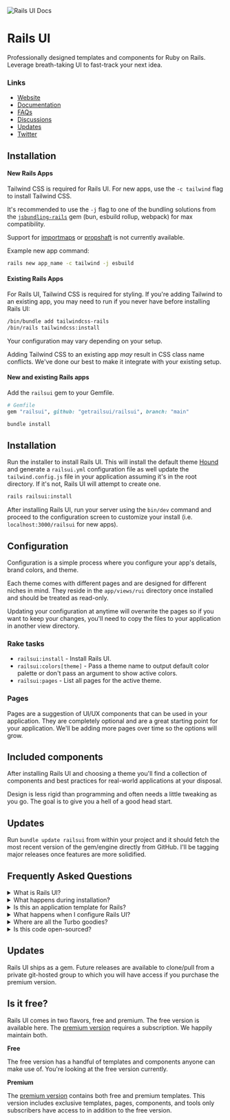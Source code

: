 ![Rails UI Docs](https://f001.backblazeb2.com/file/railsui/docs/rui-docs-header.png)

# Rails UI

Professionally designed templates and components for Ruby on Rails. Leverage breath-taking UI to fast-track your next idea.

### Links

- [Website](https://railsui.com)
- [Documentation](https://railsui.com/docs)
- [FAQs](https://railsui.com/docs/faqs)
- [Discussions](https://github.com/getrailsui/railsui/discussions)
- [Updates](https://railsui.com/updates)
- [Twitter](https://twitter.com/railsui_)

## Installation

#### New Rails Apps

Tailwind CSS is required for Rails UI. For new apps, use the `-c tailwind` flag to install Tailwind CSS.

It's recommended to use the `-j` flag to one of the bundling solutions from the [`jsbundling-rails`](https://github.com/rails/jsbundling-rails) gem (bun, esbuild rollup, webpack) for max compatibility.

Support for [importmaps](https://github.com/rails/importmap-rails) or [propshaft](https://github.com/rails/propshaft) is not currently available.

Example new app command:

```bash
rails new app_name -c tailwind -j esbuild
```

#### Existing Rails Apps

For Rails UI, Tailwind CSS is required for styling.
If you're adding Tailwind to an existing app, you may need to run if you never have before installing Rails UI:

```bash
/bin/bundle add tailwindcss-rails
/bin/rails tailwindcss:install
```

Your configuration may vary depending on your setup.

Adding Tailwind CSS to an existing app _may_ result in CSS class name conflicts. We've done our best to make it integrate with your existing setup.

#### New and existing Rails apps

Add the `railsui` gem to your Gemfile.

```ruby
# Gemfile
gem "railsui", github: "getrailsui/railsui", branch: "main"
```

```bash
bundle install
```

## Installation

Run the installer to install Rails UI. This will install the default theme [Hound](https://railsui.com/templates/hound) and generate a `railsui.yml` configuration file as well update the `tailwind.config.js` file in your application assuming it's in the root directory. If it's not, Rails UI will attempt to create one.

```bash
rails railsui:install
```

After installing Rails UI, run your server using the `bin/dev` command and proceed to the configuration screen to customize your install (i.e. `localhost:3000/railsui` for new apps).

## Configuration

Configuration is a simple process where you configure your app's details, brand colors, and theme.

Each theme comes with different pages and are designed for different niches in mind. They reside in the `app/views/rui` directory once installed and should be treated as read-only.

Updating your configuration at anytime will overwrite the pages so if you want to keep your changes, you'll need to copy the files to your application in another view directory.

### Rake tasks

- `railsui:install` - Install Rails UI.
- `railsui:colors[theme]` - Pass a theme name to output default color palette or don't pass an argument to show active colors.
- `railsui:pages` - List all pages for the active theme.

### Pages

Pages are a suggestion of UI/UX components that can be used in your application. They are completely optional and are a great starting point for your application. We'll be adding more pages over time so the options will grow.

## Included components

After installing Rails UI and choosing a theme you'll find a collection of components and best practices for real-world applications at your disposal.

Design is less rigid than programming and often needs a little tweaking as you go. The goal is to give you a hell of a good head start.

## Updates

Run `bundle update railsui` from within your project and it should fetch the most recent version of the gem/engine directly from GitHub. I'll be tagging major releases once features are more solidified.

## Frequently Asked Questions

<details>
  <summary>What is Rails UI? </summary>

[Rails UI](https://railsui.com) is plug-and-play UI for Ruby on Rails applications. It takes a theme-based approach to product design and offers a suite of pre-designed components and pages for rails developer looking to move fast but look good doing so.

</details>

<details>
<summary>
  What happens during installation?
</summary>

Installing Rails UI is a quick process that goes something like this:

1. Install the gem
2. Run the installer `rails railsui:install`
3. Boot your server and load the Rails UI landing page and click "Configure app"
4. Set a application name, support email and choose a theme.
5. Get pages and components for your application.

### Dependencies included by default

#### Gems

We keep the gem list simple because Rails UI focuses less on core application logic and more on design and styling.

- [rails](https://rubygems.org/gems/rails)
- [railsui_icon](https://rubygems.org/gems/railsui_icon)
- [meta-tags](https://rubygems.org/gems/meta-tags)

#### Icons

For all Rails UI themes and components, we leverage [heroicons](https://heroicons.com). These icons come in multiple variants which is useful for different design problems.

We recommend sticking with one library of icons and one variant for better consistency. Icons are sourced from another gem we made called [railsui_icon](https://rubygems.org/gems/railsui_icon) which is an added dependency of Rails UI. It should install when you install Rails UI but if it doesn't, you can install it manually.

```bash
bundle add railsui_icon
```

#### Email Templates

Rails UI includes a set of email templates for your disposal including a custom mailer layout.

You can find these in the `app/views/railsui_mailer` directory and the layout in `app/views/layouts/rui/railsui_mailer.html.erb`. We recommend copying these files to another view or directory in your application and customizing them there as updating your Rails UI configuration will overwrite these files.

</details>

<details>
  <summary>Is this an application template for Rails?</summary>

No. Well, kind of, but mostly this is a hybrid Rails engine not like other engines you've probably used. You can think of Rails UI as a source of truth for design elements, components, and views that significantly influence what your end users see when interacting with your app. It takes the guesswork out of the design problem.

</details>

<details>
  <summary>What happens when I configure Rails UI? </summary>

- A custom configuration yaml file `railsui.yml` is added to your application in the `config` directory.
- Dependencies and any necessary assets are installed and/or copied to your application.
- A custom design system full of useful components for is inititalized. Think of this as a system for providing design direction when creating new features. This includes typography, font elements, and SVG icons.
- One-off pages are copied over (i.e. About us, Pricing, etc...). Use these as a starting point. Consider them read-only as updating your configuration will overide them.
- After installing the Rails UI gem and running the installer, you may configure your application preferences.
</details>

<details>
  <summary>Where are all the Turbo goodies?</summary>
We're just hitting ground with Rails UI so expect to see additional components and solutions in the future. We have loads of ideas but would always love to hear yours as well.
</details>

<details>
  <summary>Is this code open-sourced?</summary>

Rails UI it is free and clear to try out but not redistribute. There's a [premium version](https://railsui.com/pricing) that comes with more themes, components, and bells and whistles.

The _eventual_ license model will be a non-exclusive one, which essentially means you don't have permission to modify or share Rails UI as your own product but you can use it freely in your projects. New themes and components will be a part ongoing development.

</details>

## Updates

Rails UI ships as a gem. Future releases are available to clone/pull from a private git-hosted group to which you will have access if you purchase the premium version.

## Is it free?

Rails UI comes in two flavors, free and premium. The free version is available here. The [premium version](https://railsui.com/pricing) requires a subscription. We happily maintain both.

**Free**

The free version has a handful of templates and components anyone can make use of. You're looking at the free version currently.

**Premium**

The [premium version](https://railsui.com/pricing) contains both free and premium templates. This version includes exclusive templates, pages, components, and tools only subscribers have access to in addition to the free version.
